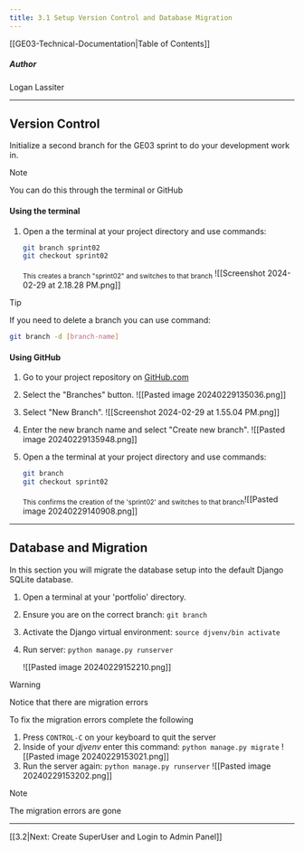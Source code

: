 ```yaml
---
title: 3.1 Setup Version Control and Database Migration
---
```

[[GE03-Technical-Documentation|Table of Contents]]
##### Author
Logan Lassiter

***
## Version Control

Initialize a second branch for the GE03 sprint to do your development work in.

>[!note]
> You can do this through the terminal or GitHub
>

#### Using the terminal

1. Open a the terminal at your project directory and use commands:
	``` bash
	git branch sprint02
	git checkout sprint02
	```

     <sub>This creates a branch "sprint02" and switches to that branch</sub>
     ![[Screenshot 2024-02-29 at 2.18.28 PM.png]]

>[!tip]
>If you need to delete a branch you can use command: 
>```bash 
>git branch -d [branch-name]
>```

#### Using GitHub

1. Go to your project repository on [GitHub.com](https://github.com) 
   
2. Select the "Branches" button.
![[Pasted image 20240229135036.png]]
3.  Select "New Branch".
   ![[Screenshot 2024-02-29 at 1.55.04 PM.png]]
   
   
   
4. Enter the new branch name and select "Create new branch".
   ![[Pasted image 20240229135948.png]]
   
5. Open a the terminal at your project directory and use commands:
   
	```bash
	git branch
	git checkout sprint02
	```

      <sub>This confirms the creation of the 'sprint02' and switches to that branch</sub>![[Pasted image 20240229140908.png]]

***
## Database and Migration

In this section you will migrate the database setup into the default Django SQLite database.
1. Open a terminal at your 'portfolio' directory.
2. Ensure you are on the correct branch: `git branch`
3. Activate the Django virtual environment: `source djvenv/bin activate`
4. Run server: `python manage.py runserver`
   
	![[Pasted image 20240229152210.png]]
	
>[!warning]
>Notice that there are migration errors

To fix the migration errors complete the following
1. Press `CONTROL-C` on your keyboard to quit the server
2. Inside of your *djvenv* enter this command: `python manage.py migrate`
   ![[Pasted image 20240229153021.png]]
3. Run the server again: `python manage.py runserver`
   ![[Pasted image 20240229153202.png]]
   

>[!Note]
>The migration errors are gone

***

[[3.2|Next: Create SuperUser and Login to Admin Panel]]